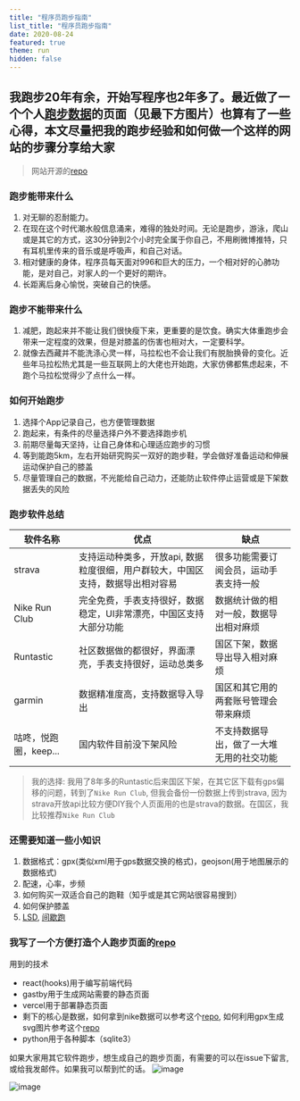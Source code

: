 ```yaml
---
title: "程序员跑步指南" 
list_title: "程序员跑步指南"
date: 2020-08-24
featured: true
theme: run
hidden: false
---
```


##  我跑步20年有余，开始写程序也2年多了。最近做了一个个人[跑步数据](https://yihong.run/running/)的页面（见最下方图片）也算有了一些心得，本文尽量把我的跑步经验和如何做一个这样的网站的步骤分享给大家
> 网站开源的[repo](https://github.com/yihong0618/blog)

### 跑步能带来什么
1. 对无聊的忍耐能力。
2. 在现在这个时代潮水般信息涌来，难得的独处时间。无论是跑步，游泳，爬山或是其它的方式，这30分钟到2个小时完全属于你自己，不用刷微博推特，只有耳机里传来的音乐或是呼吸声，和自己对话。
3. 相对健康的身体，程序员每天面对996和巨大的压力，一个相对好的心肺功能，是对自己，对家人的一个更好的期许。
4. 长距离后身心愉悦，突破自己的快感。

### 跑步不能带来什么
1. 减肥，跑起来并不能让我们很快瘦下来，更重要的是饮食。确实大体重跑步会带来一定程度的效果，但是对膝盖的伤害也相对大，一定要科学。
2. 就像去西藏并不能洗涤心灵一样，马拉松也不会让我们有脱胎换骨的变化。近些年马拉松热尤其是一些互联网上的大佬也开始跑，大家仿佛都焦虑起来，不跑个马拉松觉得少了点什么一样。

### 如何开始跑步
1. 选择个App记录自己，也方便管理数据
2. 跑起来，有条件的尽量选择户外不要选择跑步机
3. 前期尽量每天坚持，让自己身体和心理适应跑步的习惯
4. 等到能跑5km，左右开始研究购买一双好的跑步鞋，学会做好准备运动和伸展运动保护自己的膝盖
5. 尽量管理自己的数据，不光能给自己动力，还能防止软件停止运营或是下架数据丢失的风险

### 跑步软件总结
| 软件名称| 优点 | 缺点 | 
| ------- | ------- | ------- |
| strava | 支持运动种类多，开放api, 数据粒度很细，用户群较大，中国区支持，数据导出相对容易 | 很多功能需要订阅会员，运动手表支持一般 | 
| Nike Run Club | 完全免费，手表支持很好，数据稳定，UI非常漂亮，中国区支持大部分功能 | 数据统计做的相对一般，数据导出相对麻烦 | 
| Runtastic | 社区数据做的都很好，界面漂亮，手表支持很好，运动总类多 | 国区下架，数据导出导入相对麻烦 |
| garmin | 数据精准度高，支持数据导入导出 | 国区和其它用的两套账号管理会带来麻烦 |
| 咕咚，悦跑圈，keep... | 国内软件目前没下架风险 | 不支持数据导出，做了一大堆无用的社交功能 |
> 我的选择: 我用了8年多的Runtastic后来国区下架，在其它区下载有gps偏移的问题，转到了`Nike Run Club`, 但我会备份一份数据上传到strava, 因为strava开放api比较方便DIY我个人页面用的也是strava的数据。在国区，我比较推荐`Nike Run Club`

### 还需要知道一些小知识
1. 数据格式：gpx(类似xml用于gps数据交换的格式)，geojson(用于地图展示的数据格式)
2. 配速，心率，步频
3. 如何购买一双适合自己的跑鞋（知乎或是其它网站很容易搜到）
4. 如何保护膝盖
5. [LSD](https://zhuanlan.zhihu.com/p/37247397), [间歇跑](https://www.zhihu.com/question/32164806)

### 我写了一个方便打造个人跑步页面的[repo](https://github.com/yihong0618/running_page)

用到的技术
- react(hooks)用于编写前端代码
- gastby用于生成网站需要的静态页面
- vercel用于部署静态页面
- 剩下的核心是数据，如何拿到nike数据可以参考这个[repo](https://github.com/yasoob/nrc-exporter), 如何利用gpx生成svg图片参考这个[repo](https://github.com/flopp/GpxTrackPoster)
- python用于各种脚本（sqlite3）


如果大家用其它软件跑步，想生成自己的跑步页面，有需要的可以在issue下留言, 或给我发邮件。如果我可以帮到忙的话。
![image](https://user-images.githubusercontent.com/15976103/90980529-7a686480-e58e-11ea-97ee-4c30a1758f8c.png)

![image](https://user-images.githubusercontent.com/15976103/90979013-8ea76400-e584-11ea-9215-dc07fca51a0b.png)
